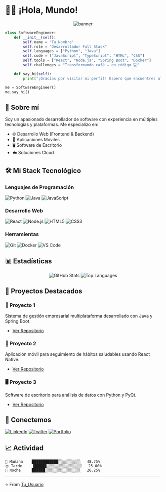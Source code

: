 # 👨‍💻 ¡Hola, Mundo! 

<div align="center">
  <img src="/api/placeholder/850/300" alt="banner" />
</div>

```python
class SoftwareEngineer:
    def __init__(self):
        self.name = "Tu_Nombre"
        self.role = "Desarrollador Full Stack"
        self.languages = ["Python", "Java"]
        self.code = ["JavaScript", "TypeScript", "HTML", "CSS"]
        self.tools = ["React", "Node.js", "Spring Boot", "Docker"]
        self.challenges = "Transformando café ☕ en código 💻"

    def say_hi(self):
        print("¡Gracias por visitar mi perfil! Espero que encuentres algo interesante...")

me = SoftwareEngineer()
me.say_hi()
```

## 🚀 Sobre mí

Soy un apasionado desarrollador de software con experiencia en múltiples tecnologías y plataformas. Me especializo en:

- 🌐 Desarrollo Web (Frontend & Backend)
- 📱 Aplicaciones Móviles
- 🖥️ Software de Escritorio
- ☁️ Soluciones Cloud

## 🛠️ Mi Stack Tecnológico

### Lenguajes de Programación
![Python](https://img.shields.io/badge/-Python-3776AB?style=flat-square&logo=Python&logoColor=white)
![Java](https://img.shields.io/badge/-Java-007396?style=flat-square&logo=java&logoColor=white)
![JavaScript](https://img.shields.io/badge/-JavaScript-F7DF1E?style=flat-square&logo=javascript&logoColor=black)

### Desarrollo Web
![React](https://img.shields.io/badge/-React-61DAFB?style=flat-square&logo=react&logoColor=black)
![Node.js](https://img.shields.io/badge/-Node.js-339933?style=flat-square&logo=node.js&logoColor=white)
![HTML5](https://img.shields.io/badge/-HTML5-E34F26?style=flat-square&logo=html5&logoColor=white)
![CSS3](https://img.shields.io/badge/-CSS3-1572B6?style=flat-square&logo=css3&logoColor=white)

### Herramientas
![Git](https://img.shields.io/badge/-Git-F05032?style=flat-square&logo=git&logoColor=white)
![Docker](https://img.shields.io/badge/-Docker-2496ED?style=flat-square&logo=docker&logoColor=white)
![VS Code](https://img.shields.io/badge/-VS%20Code-007ACC?style=flat-square&logo=visual-studio-code&logoColor=white)

## 📊 Estadísticas

<div align="center">
  <img src="/api/placeholder/495/200" alt="GitHub Stats" />
  <img src="/api/placeholder/495/200" alt="Top Languages" />
</div>

## 🌟 Proyectos Destacados

### 🚀 Proyecto 1
Sistema de gestión empresarial multiplataforma desarrollado con Java y Spring Boot.
- [Ver Repositorio](#)

### 📱 Proyecto 2
Aplicación móvil para seguimiento de hábitos saludables usando React Native.
- [Ver Repositorio](#)

### 🖥️ Proyecto 3
Software de escritorio para análisis de datos con Python y PyQt.
- [Ver Repositorio](#)

## 🤝 Conectemos

[![LinkedIn](https://img.shields.io/badge/-LinkedIn-0A66C2?style=flat-square&logo=linkedin&logoColor=white)](tu-linkedin)
[![Twitter](https://img.shields.io/badge/-Twitter-1DA1F2?style=flat-square&logo=twitter&logoColor=white)](tu-twitter)
[![Portfolio](https://img.shields.io/badge/-Portfolio-000000?style=flat-square&logo=react&logoColor=white)](tu-portfolio)

## 📈 Actividad

```text
🌅 Mañana    ████████████░░░░░░░░░░   48.75%
🌞 Tarde     ██████░░░░░░░░░░░░░░░░   25.00%
🌙 Noche     ██████░░░░░░░░░░░░░░░░   26.25%
```

---
⭐️ From [Tu_Usuario](https://github.com/Tu_Usuario)
